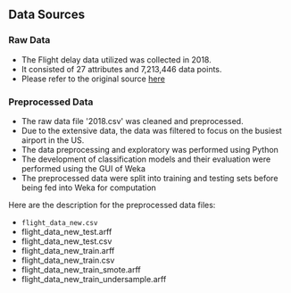 ## Data Sources
### Raw Data
- The Flight delay data utilized was collected in 2018. 
- It consisted of 27 attributes and 7,213,446 data points.
- Please refer to the original source [here](https://www.kaggle.com/datasets/yuanyuwendymu/airline-delay-and-cancellation-data-2009-2018)

### Preprocessed Data
- The raw data file '2018.csv' was cleaned and preprocessed.
- Due to the extensive data, the data was filtered to focus on the busiest airport in the US.
- The data preprocessing and exploratory was performed using Python
- The development of classification models and their evaluation were performed using the GUI of Weka
- The preprocessed data were split into training and testing sets before being fed into Weka for computation  

Here are the description for the preprocessed data files:
- `flight_data_new.csv`
- flight_data_new_test.arff
- flight_data_new_test.csv
- flight_data_new_train.arff
- flight_data_new_train.csv
- flight_data_new_train_smote.arff
- flight_data_new_train_undersample.arff
